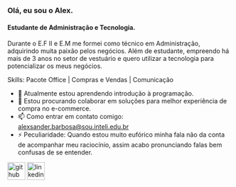 ## 
### Olá, eu sou o Alex.
#### Estudante de Administração e Tecnologia.
Durante o E.F II e E.M me formei como técnico em Administração, adquirindo muita paixão pelos negócios. Além de estudante, empreendo há mais de 3 anos no setor de vestuário e quero utilizar a tecnologia para potencializar os meus negócios.

Skills: Pacote Office | Compras e Vendas | Comunicação

- 🌱 Atualmente estou aprendendo introdução à programação. 
- 👯 Estou procurando colaborar em soluções para melhor experiência de compra no e-commerce. 
- 📫 Como entrar em contato comigo: alexsander.barbosa@sou.inteli.edu.br 
- ⚡ Peculiaridade: Quando estou muito eufórico minha fala não da conta de acompanhar meu raciocínio, assim acabo pronunciando falas bem confusas de se entender. 


[<img src='https://cdn.jsdelivr.net/npm/simple-icons@3.0.1/icons/github.svg' alt='github' height='40'>](https://github.com/Alex-Silva2004)  [<img src='https://cdn.jsdelivr.net/npm/simple-icons@3.0.1/icons/linkedin.svg' alt='linkedin' height='40'>](https://www.linkedin.com/in/alexsander-barbosa-b295101b8)  



<!--
**Alex-Silva2004/Alex-Silva2004** is a ✨ _special_ ✨ repository because its `README.md` (this file) appears on your GitHub profile.

Here are some ideas to get you started:

- 🔭 I’m currently working on ...
- 🌱 I’m currently learning ...
- 👯 I’m looking to collaborate on ...
- 🤔 I’m looking for help with ...
- 💬 Ask me about ...
- 📫 How to reach me: ...
- 😄 Pronouns: ...
- ⚡ Fun fact: ...
-->
